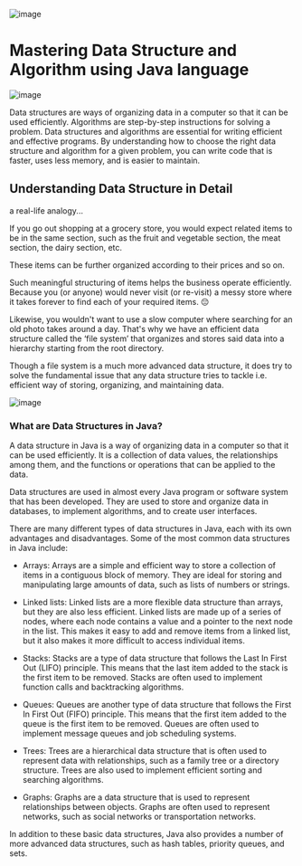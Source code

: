 ![image](https://github.com/Sanjeetsahu29/Mastering-DSA/assets/108270460/82f1e4c4-bcfd-414b-a3c5-a54ae95e0d77)

# Mastering Data Structure and Algorithm using Java language
![image](https://github.com/Sanjeetsahu29/Mastering-DSA/assets/108270460/9d6a0c69-5e9b-4859-9227-16879d75779e)


Data structures are ways of organizing data in a computer so that it can be used efficiently. Algorithms are step-by-step instructions for solving a problem. Data structures and algorithms are essential for writing efficient and effective programs. By understanding how to choose the right data structure and algorithm for a given problem, you can write code that is faster, uses less memory, and is easier to maintain.

## Understanding Data Structure in Detail

a real-life analogy...

If you go out shopping at a grocery store, you would expect related items to be in the same section, such as the fruit and vegetable section, the meat section, the dairy section, etc.

These items can be further organized according to their prices and so on.

Such meaningful structuring of items helps the business operate efficiently. Because you (or anyone) would never visit (or re-visit) a messy store where it takes forever to find each of your required items. 😔

Likewise, you wouldn't want to use a slow computer where searching for an old photo takes around a day. That's why we have an efficient data structure called the ‘file system’ that organizes and stores said data into a hierarchy starting from the root directory.

Though a file system is a much more advanced data structure, it does try to solve the fundamental issue that any data structure tries to tackle i.e. efficient way of storing, organizing, and maintaining data.

![image](https://github.com/Sanjeetsahu29/Mastering-DSA/assets/108270460/348a4d37-bf75-4508-a33e-fcb208b3ad4b)

### What are Data Structures in Java?
A data structure in Java is a way of organizing data in a computer so that it can be used efficiently. It is a collection of data values, the relationships among them, and the functions or operations that can be applied to the data.

Data structures are used in almost every Java program or software system that has been developed. They are used to store and organize data in databases, to implement algorithms, and to create user interfaces.

There are many different types of data structures in Java, each with its own advantages and disadvantages. Some of the most common data structures in Java include:
- Arrays: Arrays are a simple and efficient way to store a collection of items in a contiguous block of memory. They are ideal for storing and manipulating large amounts of data, such as lists of numbers or strings.
  
- Linked lists: Linked lists are a more flexible data structure than arrays, but they are also less efficient. Linked lists are made up of a series of nodes, where each node contains a value and a pointer to the next node in the list. This makes it easy to add and remove items from a linked list, but it also makes it more difficult to access individual items.

- Stacks: Stacks are a type of data structure that follows the Last In First Out (LIFO) principle. This means that the last item added to the stack is the first item to be removed. Stacks are often used to implement function calls and backtracking algorithms.

- Queues: Queues are another type of data structure that follows the First In First Out (FIFO) principle. This means that the first item added to the queue is the first item to be removed. Queues are often used to implement message queues and job scheduling systems. 

- Trees: Trees are a hierarchical data structure that is often used to represent data with relationships, such as a family tree or a directory structure. Trees are also used to implement efficient sorting and searching algorithms.

- Graphs: Graphs are a data structure that is used to represent relationships between objects. Graphs are often used to represent networks, such as social networks or transportation networks.

In addition to these basic data structures, Java also provides a number of more advanced data structures, such as hash tables, priority queues, and sets.

